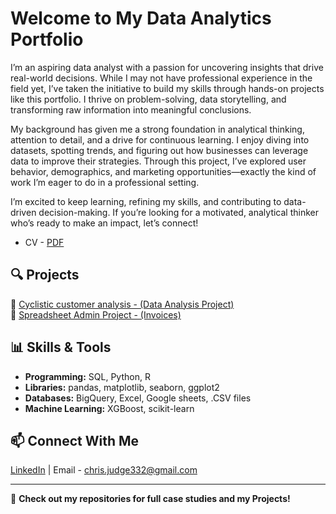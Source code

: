 # Welcome to My Data Analytics Portfolio  

I’m an aspiring data analyst with a passion for uncovering insights that drive real-world decisions. While I may not have professional experience in the field yet, I’ve taken the initiative to build my skills through hands-on projects like this portfolio. I thrive on problem-solving, data storytelling, and transforming raw information into meaningful conclusions.

My background has given me a strong foundation in analytical thinking, attention to detail, and a drive for continuous learning. I enjoy diving into datasets, spotting trends, and figuring out how businesses can leverage data to improve their strategies. Through this project, I’ve explored user behavior, demographics, and marketing opportunities—exactly the kind of work I’m eager to do in a professional setting.

I’m excited to keep learning, refining my skills, and contributing to data-driven decision-making. If you’re looking for a motivated, analytical thinker who’s ready to make an impact, let’s connect!
- CV - [PDF]()

## 🔍 Projects
📌 [Cyclistic customer analysis - (Data Analysis Project)](https://github.com/ChristianJudge/Cyclistic_Analysis)  
📌 [Spreadsheet Admin Project - (Invoices)](https://github.com/ChristianJudge/spreadsheet-practice)  


## 📊 Skills & Tools  
- **Programming:** SQL, Python, R  
- **Libraries:** pandas, matplotlib, seaborn, ggplot2  
- **Databases:** BigQuery, Excel, Google sheets, .CSV files
- **Machine Learning:** XGBoost, scikit-learn  

## 📫 Connect With Me  
[LinkedIn](https://www.linkedin.com/in/christian-judge-3282432b0/) | Email - chris.judge332@gmail.com 

---
  
🚀 **Check out my repositories for full case studies and my Projects!**
